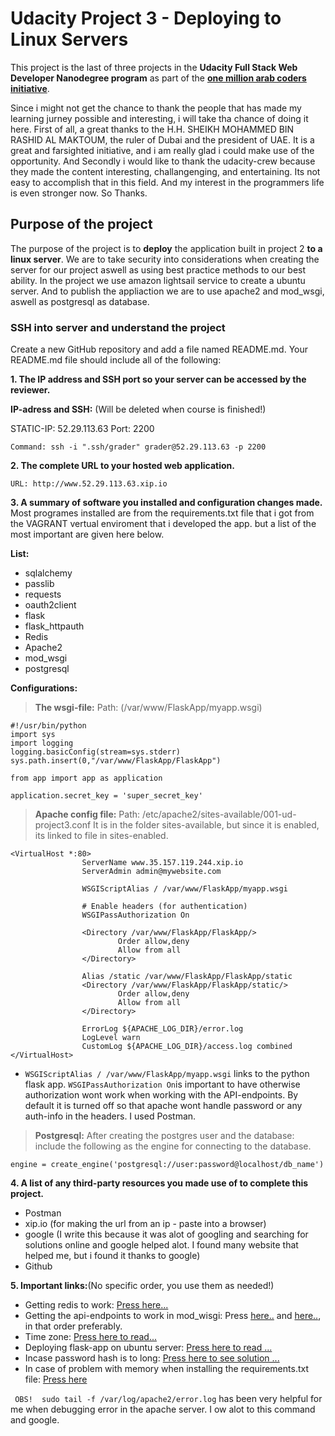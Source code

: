 # Udacity Project 3 - Deploying to Linux Servers
This project is the last of three projects in the **Udacity Full Stack Web Developer Nanodegree program** as part of the **[one million arab coders initiative](http://www.arabcoders.ae)**. 

<ENTER>Since i might not get the chance to thank the people that has made my learning jurney possible and interesting, i will take tha chance of doing it here. First of all, a great thanks to the H.H. SHEIKH MOHAMMED BIN RASHID AL MAKTOUM, the ruler of Dubai and the president of UAE. It is a great and farsighted initiative, and i am really glad i could make use of the opportunity. And Secondly i would like to thank the udacity-crew because they made the content interesting, challangenging, and entertaining. Its not easy to accomplish that in this field. And my interest in the programmers life is even stronger now. So Thanks.

## Purpose of the project
The purpose of the project is to **deploy** the application built in project 2 **to a linux server**. We are to take security into considerations when creating the server for our project aswell as using best practice methods to our best ability. In the project we use amazon lightsail service to create a ubuntu server. And to publish the appliaction we are to use apache2 and mod_wsgi, aswell as postgresql as database.



### SSH into server and understand the project
Create a new GitHub repository and add a file named README.md.
Your README.md file should include all of the following:

**1. The IP address and SSH port so your server can be accessed by the reviewer.**

**IP-adress and SSH:** (Will be deleted when course is finished!)

STATIC-IP: 52.29.113.63
Port: 2200
```
Command: ssh -i ".ssh/grader" grader@52.29.113.63 -p 2200
```


**2. The complete URL to your hosted web application.**
```
URL: http://www.52.29.113.63.xip.io
```

**3. A summary of software you installed and configuration changes made.**
Most programes installed are from the requirements.txt file that i got from the VAGRANT vertual enviroment that i developed the app.
but a list of the most important are given here below.

**List:** 
- sqlalchemy
- passlib
- requests
- oauth2client
- flask
- flask_httpauth
- Redis
- Apache2
- mod_wsgi
- postgresql

**Configurations:**
>**The wsgi-file:**
Path: (/var/www/FlaskApp/myapp.wsgi)
```
#!/usr/bin/python
import sys
import logging
logging.basicConfig(stream=sys.stderr)
sys.path.insert(0,"/var/www/FlaskApp/FlaskApp")

from app import app as application

application.secret_key = 'super_secret_key'
```


>**Apache config file:**
Path: /etc/apache2/sites-available/001-ud-project3.conf
It is in the folder sites-available, but since it is enabled, its linked to file in sites-enabled.

```
<VirtualHost *:80>
                ServerName www.35.157.119.244.xip.io
                ServerAdmin admin@mywebsite.com

                WSGIScriptAlias / /var/www/FlaskApp/myapp.wsgi

                # Enable headers (for authentication)
                WSGIPassAuthorization On

                <Directory /var/www/FlaskApp/FlaskApp/>
                        Order allow,deny
                        Allow from all
                </Directory>

                Alias /static /var/www/FlaskApp/FlaskApp/static
                <Directory /var/www/FlaskApp/FlaskApp/static/>
                        Order allow,deny
                        Allow from all
                </Directory>

                ErrorLog ${APACHE_LOG_DIR}/error.log
                LogLevel warn
                CustomLog ${APACHE_LOG_DIR}/access.log combined
</VirtualHost>
```
- ```WSGIScriptAlias / /var/www/FlaskApp/myapp.wsgi``` links to the python flask app.
```WSGIPassAuthorization On```is important to have otherwise authorization wont work when working with the API-endpoints. By default it is turned off so that apache wont handle password or any auth-info in the headers. I used Postman.

> **Postgresql:** After creating the postgres user and the database: include the following as the engine for connecting to the database.
```
engine = create_engine('postgresql://user:password@localhost/db_name')
```

**4. A list of any third-party resources you made use of to complete this project.**
- Postman
- xip.io (for making the url from an ip - paste into a browser)
- google (I write this because it was alot of googling and searching for solutions online and google helped alot. I found many website that helped me, but i found it thanks to google)
- Github


**5. Important links:**(No specific order, you use them as needed!)
* Getting redis to work: [Press here...](https://tecadmin.net/install-redis-ubuntu/)
* Getting the api-endpoints to work in mod_wisgi: Press [here..](https://stackoverflow.com/questions/29024415/flask-httpauth-verify-password-function-not-receiving-username-or-password) and [here..](https://code.google.com/archive/p/modwsgi/wikis/ConfigurationDirectives.wiki#WSGIPassAuthorization), in that order preferably.
* Time zone: [Press here to read...](https://askubuntu.com/questions/138423/how-do-i-change-my-timezone-to-utc-gmt/138442)
* Deploying flask-app on ubuntu server: [Press here to read ...](https://www.digitalocean.com/community/tutorials/how-to-deploy-a-flask-application-on-an-ubuntu-vps)
* Incase password hash is to long: [Press here to see solution ...](https://stackoverflow.com/questions/7729287/postgresql-change-the-size-of-a-varchar-column)
* In case of problem with memory when installing the requirements.txt file: [Press here](https://github.com/pypa/pipenv/issues/451)


``` OBS!  sudo tail -f /var/log/apache2/error.log``` has been very helpful for me when debugging error in the apache server. I ow alot to this command and google.
